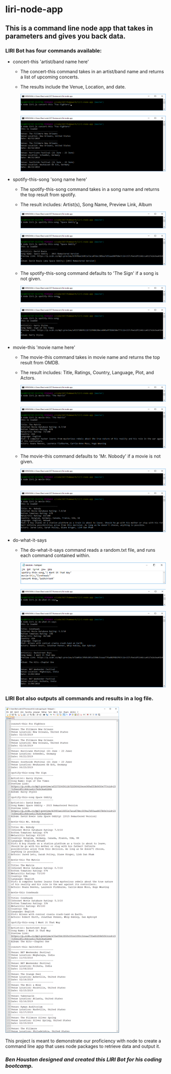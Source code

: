 # liri-node-app
## This is a command line node app that takes in parameters and gives you back data.
### LIRI Bot has four commands available:
* concert-this 'artist/band name here'
  - The concert-this command takes in an artist/band name and returns a list of upcoming concerts.
  - The results include the Venue, Location, and date.

    ![Concert-this command example](example-images/concert-this-command.png)

    ![Concert-this output example](example-images/concert-this-output.png)

* spotify-this-song 'song name here'
  - The spotify-this-song command takes in a song name and returns the top result from spotify.
  - The result includes: Artist(s), Song Name, Preview Link, Album

    ![Spotify-this-song command example](example-images/spotify-this-song-command.png)

    ![Spotify-this-song output example](example-images/spotify-this-song-output.png)

  - The spotify-this-song command defaults to 'The Sign' if a song is not given.

    ![Spotify-this-song command example with no song given](example-images/spotify-this-song-empty-command.png)

    ![Spotify-this-song output example with no song given](example-images/spotify-this-song-empty-output.png)

* movie-this 'movie name here'
  - The movie-this command takes in movie name and returns the top result from OMDB.
  - The result includes: Title, Ratings, Country, Language, Plot, and Actors.

    ![Movie-this command example](example-images/movie-this-command.png)

    ![Movie-this output example](example-images/movie-this-output.png)

  - The movie-this command defaults to 'Mr. Nobody' if a movie is not given.
  
    ![Movie-this command example with no movie given](example-images/movie-this-empty-command.png)

    ![Movie-this output example with no movie given](example-images/movie-this-empty-output.png)

* do-what-it-says
  - The do-what-it-says command reads a random.txt file, and runs each command contained within.

    ![Random.txt contents](example-images/random-contents.png)

    ![Do-what-it-says command example](example-images/do-what-it-says-command.png)

    ![Do-what-it-says output example](example-images/do-what-it-says-output.png)

### LIRI Bot also outputs all commands and results in a log file.

  ![Log file for all commands shown](example-images/log-file.png)

This project is meant to demonstrate our proficiency with node to create a command line app that uses node packages to retrieve data and output it.

### *Ben Houston designed and created this LIRI Bot for his coding bootcamp.*